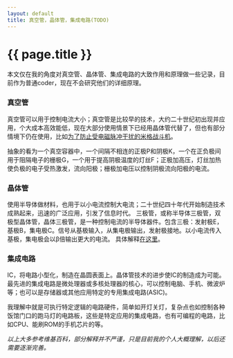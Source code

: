 ```yaml
---
layout: default
title: 真空管，晶体管，集成电路(TODO)
---
```


{{ page.title }}
========

本文仅在我的角度对真空管、晶体管、集成电路的大致作用和原理做一些记录，目前作为普通coder，现在不会研究他们的详细原理。

### 真空管
真空管可以用于控制电流大小；真空管是比较早的技术，大约二十世纪初出现并应用，个大成本高效能低，现在大部分使用情景下已经用晶体管代替了，但也有部分情境下仍在使用，比如[为了防止受电磁脉冲干扰的米格战斗机](http://zh.wikipedia.org/wiki/%E7%9C%9F%E7%A9%BA%E7%AE%A1)。

抽象的看为一个真空容器中，一个间隔不相连的正极P和阴极K，一个在正负极间用于阻隔电子的栅极G，一个用于提高阴极温度的灯丝F；正极加高压，灯丝加热使负极的电子受热激发，流向阳极；栅极加电压以控制阴极流向阳极的电流。

### 晶体管
使用半导体做材料，也用于以小电流控制大电流；二十世纪四十年代开始制造技术成熟起来，迅速的广泛应用，引发了信息时代。
三极管，或称半导体三极管，双极型晶体管，晶体三极管，是一种控制电流的半导体器件。包含三极：发射极E，基极B，集电极C。信号从基极输入，从集电极输出，发射极接地。以小电流传入基极，集电极会以β倍输出更大的电流。
具体解释[在这里](http://www.51hei.com/dianzi/303.html)。

### 集成电路
IC，将电路小型化，制造在晶圆表面上。晶体管技术的进步使IC的制造成为可能。
最先进的集成电路是微处理器或多核处理器的核心，可以控制电脑、手机、微波炉等；也可以是存储器或其他应用特定的专用集成电路(ASIC)。

我理解中就是可执行特定逻辑的电路硬件，简单如开灯关灯，复杂点也如控制各种饭馆门口的跑马灯的电路板，这些是特定应用的集成电路，也有可编程的电路，比如CPU、能刷ROM的手机芯片的等。


*以上大多参考维基百科，部分解释并不严谨，只是目前我的个人大概理解，以后还需要逐渐完善。*
